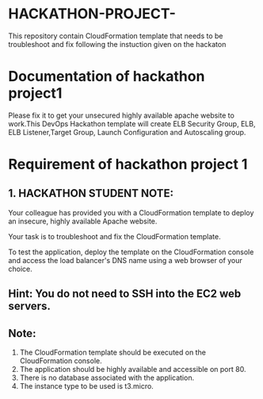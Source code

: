 # HACKATHON-PROJECT-
This repository contain CloudFormation template that needs to be troubleshoot and fix following the instuction given on the hackaton 

# Documentation of hackathon project1 
Please fix it to get your unsecured highly available apache website to work.This DevOps Hackathon template will create ELB Security Group, ELB, ELB Listener,Target Group, Launch Configuration and Autoscaling group.

# Requirement of hackathon project 1
## 1.  HACKATHON STUDENT NOTE:

Your colleague has provided you with a CloudFormation template to deploy an insecure, highly available Apache website.

Your task is to troubleshoot and fix the CloudFormation template.

To test the application, deploy the template on the CloudFormation console and access the load balancer's DNS name using a web browser of your choice. 
## Hint: You do not need to SSH into the EC2 web servers.


## Note:

1) The CloudFormation template should be executed on the CloudFormation console.
2) The application should be highly available and accessible on port 80.
3) There is no database associated with the application.
4) The instance type to be used is t3.micro.

